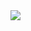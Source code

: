 
<!DOCTYPE html>
<html lang="en">
<head>
    <meta charset="UTF-8">
    <title>666</title>
</head>
<body>
    <image src=“0.jpg”
我要感谢宇宙及自己</body>
</html>
